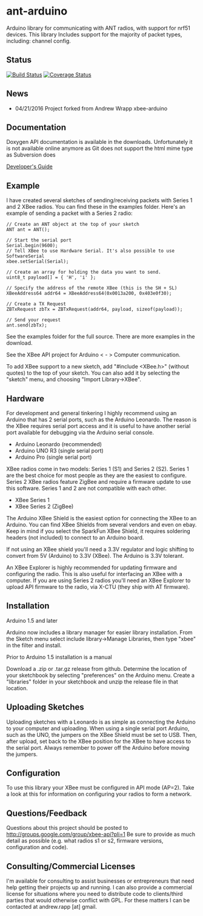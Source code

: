 # ant-arduino

Arduino library for communicating with ANT radios, with support for nrf51 devices. This library Includes support for the majority of packet types, including: channel config.

## Status

[![Build Status](https://travis-ci.org/cujomalainey/ant-arduino.svg?branch=master)](https://travis-ci.org/cujomalainey/ant-arduino)
[![Coverage Status](https://coveralls.io/repos/github/cujomalainey/ant-arduino/badge.svg?branch=master)](https://coveralls.io/github/cujomalainey/ant-arduino?branch=master)

## News

* 04/21/2016 Project forked from Andrew Wrapp xbee-arduino

## Documentation
Doxygen API documentation is available in the downloads. Unfortunately it is not available online anymore as Git does not support the html mime type as Subversion does

[Developer's Guide](https://github.com/cujomalainey/ant-arduino/blob/wiki/DevelopersGuide.md)

## Example
I have created several sketches of sending/receiving packets with Series 1 and 2 XBee radios. You can find these in the examples folder. Here's an example of sending a packet with a Series 2 radio:

```
// Create an ANT object at the top of your sketch
ANT ant = ANT();

// Start the serial port
Serial.begin(9600);
// Tell XBee to use Hardware Serial. It's also possible to use SoftwareSerial
xbee.setSerial(Serial);

// Create an array for holding the data you want to send.
uint8_t payload[] = { 'H', 'i' };

// Specify the address of the remote XBee (this is the SH + SL)
XBeeAddress64 addr64 = XBeeAddress64(0x0013a200, 0x403e0f30);

// Create a TX Request
ZBTxRequest zbTx = ZBTxRequest(addr64, payload, sizeof(payload));

// Send your request
ant.send(zbTx);
```

See the examples folder for the full source. There are more examples in the download.

See the XBee API project for Arduino < - > Computer communication.

To add XBee support to a new sketch, add "#include <XBee.h>" (without quotes) to the top of your sketch. You can also add it by selecting the "sketch" menu, and choosing "Import Library->XBee".

## Hardware

For development and general tinkering I highly recommend using an Arduino that has 2 serial ports, such as the Arduino Leonardo. The reason is the XBee requires serial port access and it is useful to have another serial port available for debugging via the Arduino serial console.

* Arduino Leonardo (recommended)
* Arduino UNO R3 (single serial port)
* Arduino Pro (single serial port)

XBee radios come in two models: Series 1 (S1) and Series 2 (S2). Series 1 are the best choice for most people as they are the easiest to configure. Series 2 XBee radios feature ZigBee and require a firmware update to use this software. Series 1 and 2 are not compatible with each other.

* XBee Series 1
* XBee Series 2 (ZigBee)

The Arduino XBee Shield is the easiest option for connecting the XBee to an Arduino. You can find XBee Shields from several vendors and even on ebay. Keep in mind if you select the SparkFun XBee Shield, it requires soldering headers (not included) to connect to an Arduino board.

If not using an XBee shield you'll need a 3.3V regulator and logic shifting to convert from 5V (Arduino) to 3.3V (XBee). The Arduino is 3.3V tolerant.

An XBee Explorer is highly recommended for updating firmware and configuring the radio. This is also useful for interfacing an XBee with a computer. If you are using Series 2 radios you'll need an XBee Explorer to upload API firmware to the radio, via X-CTU (they ship with AT firmware).


## Installation
Arduino 1.5 and later

Arduino now includes a library manager for easier library installation. From the Sketch menu select include library->Manage Libraries, then type "xbee" in the filter and install.

Prior to Arduino 1.5 installation is a manual

Download a .zip or .tar.gz release from github. Determine the location of your sketchbook by selecting "preferences" on the Arduino menu. Create a "libraries" folder in your sketchbook and unzip the release file in that location.

## Uploading Sketches

Uploading sketches with a Leonardo is as simple as connecting the Arduino to your computer and uploading. When using a single serial port Arduino, such as the UNO, the jumpers on the XBee Shield must be set to USB. Then, after upload, set back to the XBee position for the XBee to have access to the serial port. Always remember to power off the Arduino before moving the jumpers.

## Configuration

To use this library your XBee must be configured in API mode (AP=2). Take a look at this for information on configuring your radios to form a network.

## Questions/Feedback

Questions about this project should be posted to http://groups.google.com/group/xbee-api?pli=1 Be sure to provide as much detail as possible (e.g. what radios s1 or s2, firmware versions, configuration and code).

## Consulting/Commercial Licenses

I'm available for consulting to assist businesses or entrepreneurs that need help getting their projects up and running. I can also provide a commercial license for situations where you need to distribute code to clients/third parties that would otherwise conflict with GPL. For these matters I can be contacted at andrew.rapp [at] gmail.
